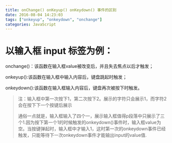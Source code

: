```yaml
---
title: onChange() onKeyup() onKeydown() 事件的区别
date: 2016-08-04 14:23:03
tags: ["onkeyup", "onkeydown", "onchange"]
categories: JavaScript
---
```


# 以输入框 input 标签为例：
onchange()：该函数在输入框value被改变后，并且失去焦点以后才触发；

onkeyup():该函数在输入框中输入内容后，键盘跳起时触发；

<!-- more -->
onkeydown():该函数在输入框输入内容后，键盘再次被按下时触发。

>注：输入框中第一次按下1，第二次按下2。展示的字符只会展示1，而字符2会在按下下一个按键后展示
>
>通俗一点就是，输入框输入了四个一，展示输入框值得p段落中只展示了三个1.因为按下第一个1的时候触发的onkeydown()事件时，输入框value为空。当按键弹起时，输入框中才输入1，这时第一次的onkeydown事件已经触发，只能等待下一次onkeydown事件才能输出input的value值.
